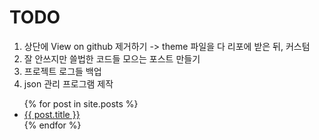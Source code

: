 # TODO
1. 상단에 View on github 제거하기 -> theme 파일을 다 리포에 받은 뒤, 커스텀
2. 잘 안쓰지만 쓸법한 코드들 모으는 포스트 만들기
3. 프로젝트 로그들 백업
4. json 관리 프로그램 제작


<ul>
  {% for post in site.posts %}
    <li>
      <a href="{{ post.url }}">{{ post.title }}</a>
    </li>
  {% endfor %}
</ul>
